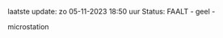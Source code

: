 laatste update: 
zo 05-11-2023 18:50   uur 
Status: FAALT - geel - 
<div class="service Y">microstation</div>